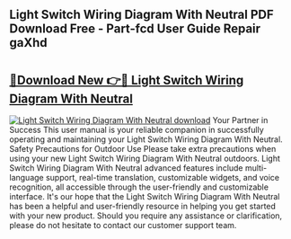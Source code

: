 ## Light Switch Wiring Diagram With Neutral PDF Download Free - Part-fcd User Guide Repair gaXhd

# <h2><a href="http://dfs8b5.blite.top/?on=Light+Switch+Wiring+Diagram+With+Neutral">🔗Download New 👉🔴 Light Switch Wiring Diagram With Neutral</a></h2>

[![Light Switch Wiring Diagram With Neutral download](https://i.imgur.com/lujVjoI.png)](http://dfs8b5.blite.top/?on=Light+Switch+Wiring+Diagram+With+Neutral)
Your Partner in Success This user manual is your reliable companion in successfully operating and maintaining your Light Switch Wiring Diagram With Neutral. Safety Precautions for Outdoor Use Please take extra precautions when using your new Light Switch Wiring Diagram With Neutral outdoors. Light Switch Wiring Diagram With Neutral advanced features include multi-language support, real-time translation, customizable widgets, and voice recognition, all accessible through the user-friendly and customizable interface. It's our hope that the Light Switch Wiring Diagram With Neutral has been a helpful and user-friendly resource in helping you get started with your new product. Should you require any assistance or clarification, please do not hesitate to contact our customer support team.
